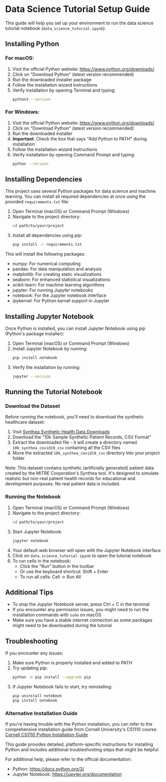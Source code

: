 # Data Science Tutorial Setup Guide

This guide will help you set up your environment to run the data science tutorial notebook (`data_science_tutorial.ipynb`).

## Installing Python

### For macOS:
1. Visit the official Python website: https://www.python.org/downloads/
2. Click on "Download Python" (latest version recommended)
3. Run the downloaded installer package
4. Follow the installation wizard instructions
5. Verify installation by opening Terminal and typing:
   ```bash
   python3 --version
   ```

### For Windows:
1. Visit the official Python website: https://www.python.org/downloads/
2. Click on "Download Python" (latest version recommended)
3. Run the downloaded installer
4. **Important**: Check the box that says "Add Python to PATH" during installation
5. Follow the installation wizard instructions
6. Verify installation by opening Command Prompt and typing:
   ```bash
   python --version
   ```

## Installing Dependencies

This project uses several Python packages for data science and machine learning. You can install all required dependencies at once using the provided `requirements.txt` file:

1. Open Terminal (macOS) or Command Prompt (Windows)
2. Navigate to the project directory:
   ```bash
   cd path/to/your/project
   ```
3. Install all dependencies using pip:
   ```bash
   pip install -r requirements.txt
   ```

This will install the following packages:
- numpy: For numerical computing
- pandas: For data manipulation and analysis
- matplotlib: For creating static visualizations
- seaborn: For enhanced statistical visualizations
- scikit-learn: For machine learning algorithms
- jupyter: For running Jupyter notebooks
- notebook: For the Jupyter notebook interface
- ipykernel: For Python kernel support in Jupyter

## Installing Jupyter Notebook

Once Python is installed, you can install Jupyter Notebook using pip (Python's package installer):

1. Open Terminal (macOS) or Command Prompt (Windows)
2. Install Jupyter Notebook by running:
   ```bash
   pip install notebook
   ```
3. Verify the installation by running:
   ```bash
   jupyter --version
   ```

## Running the Tutorial Notebook

### Download the Dataset
Before running the notebook, you'll need to download the synthetic healthcare dataset:

1. Visit [Synthea Synthetic Health Data Downloads](https://synthea.mitre.org/downloads)
2. Download the "10k Sample Synthetic Patient Records, CSV Format"
3. Extract the downloaded file - it will create a directory named `10k_synthea_covid19_csv` containing all the CSV files
4. Move the extracted `10k_synthea_covid19_csv` directory into your project folder

Note: This dataset contains synthetic (artificially generated) patient data created by the MITRE Corporation's Synthea tool. It's designed to simulate realistic but non-real patient health records for educational and development purposes. No real patient data is included.

### Running the Notebook
1. Open Terminal (macOS) or Command Prompt (Windows)
2. Navigate to the project directory:
   ```bash
   cd path/to/your/project
   ```
3. Start Jupyter Notebook:
   ```bash
   jupyter notebook
   ```
4. Your default web browser will open with the Jupyter Notebook interface
5. Click on `data_science_tutorial.ipynb` to open the tutorial notebook
6. To run cells in the notebook:
   - Click the "Run" button in the toolbar
   - Or use the keyboard shortcut: Shift + Enter
   - To run all cells: Cell → Run All

## Additional Tips

- To stop the Jupyter Notebook server, press Ctrl + C in the terminal
- If you encounter any permission issues, you might need to run the installation commands with `sudo` on macOS
- Make sure you have a stable internet connection as some packages might need to be downloaded during the tutorial

## Troubleshooting

If you encounter any issues:

1. Make sure Python is properly installed and added to PATH
2. Try updating pip:
   ```bash
   python -m pip install --upgrade pip
   ```
3. If Jupyter Notebook fails to start, try reinstalling:
   ```bash
   pip uninstall notebook
   pip install notebook
   ```

### Alternative Installation Guide

If you're having trouble with the Python installation, you can refer to the comprehensive installation guide from Cornell University's CS1110 course:
[Cornell CS1110 Python Installation Guide](https://www.cs.cornell.edu/courses/cs1110/2024fa/materials/python/)

This guide provides detailed, platform-specific instructions for installing Python and includes additional troubleshooting steps that might be helpful.

For additional help, please refer to the official documentation:
- Python: https://docs.python.org/3/
- Jupyter Notebook: https://jupyter.org/documentation 